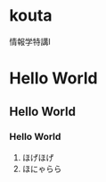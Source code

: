 # kouta
情報学特講Ⅰ
<!doctype html>
<html lang="ja">
 <head>
    <meta charset="UTF-8">
    <title>Web開発の練習1</title>
</head>
<body>
<!--文字の大きさの練習-->
<h1>Hello World</h1>
    <h2>Hello World</h2>
    <h3>Hello World</h3>
    <ol>
        <li>ほげほげ</li>
        <li>ほにゃらら</li>
    </ol>
</body>
</html>

